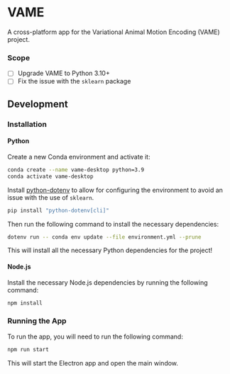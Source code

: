 # VAME
A cross-platform app for the Variational Animal Motion Encoding (VAME) project.

### Scope
- [ ] Upgrade VAME to Python 3.10+
- [ ] Fix the issue with the `sklearn` package

## Development
### Installation
#### Python
Create a new Conda environment and activate it:

```bash
conda create --name vame-desktop python=3.9
conda activate vame-desktop
```

Install [python-dotenv](https://pypi.org/project/python-dotenv/) to allow for configuring the environment to avoid an issue with the use of `sklearn`.
```bash
pip install "python-dotenv[cli]"
```

Then run the following command to install the necessary dependencies:
```bash
dotenv run -- conda env update --file environment.yml --prune
```

This will install all the necessary Python dependencies for the project!

#### Node.js
Install the necessary Node.js dependencies by running the following command:
```bash
npm install
```

### Running the App
To run the app, you will need to run the following command:
```bash
npm run start
```

This will start the Electron app and open the main window.